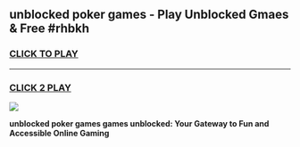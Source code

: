 
## unblocked poker games - Play Unblocked Gmaes & Free #rhbkh
<h3>
<a href="https://news.freeplayer.one?title=unblocked_poker_games&ref=26F">CLICK TO PLAY</a></h3>
<hr>

<h3>
<a href="https://news.freeplayer.one?title=unblocked_poker_games&ref=26F">CLICK 2 PLAY</a>
  
</h3>

<a href="https://news.freeplayer.one?title=unblocked_poker_games&ref=26F/"><img src="https://clearcache.store/games.png"></a>


**unblocked poker games games unblocked: Your Gateway to Fun and Accessible Online Gaming**
